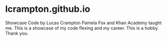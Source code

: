 # lcrampton.github.io
Showcase
Code by Lucas Crampton
Pamela Fox and Khan Academy taught me.
This is a showcase of my code flexing and my career.
This is a hobby.
Thank you.
